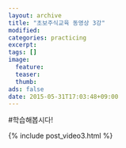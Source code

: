 ```yaml
---
layout: archive
title: "초보주식교육 동영상 3강"
modified:
categories: practicing
excerpt:
tags: []
image:
  feature:
  teaser:
  thumb:
ads: false
date: 2015-05-31T17:03:48+09:00
---
```


#학습해봅시다!

{% include post_video3.html %}